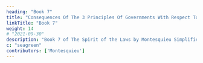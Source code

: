 ```yaml
---
heading: "Book 7"
title: "Consequences Of The 3 Principles Of Governments With Respect To Sumptuary Laws, Luxury and Women"
linkTitle: "Book 7"
weight: 14
# "2021-09-30"
description: "Book 7 of The Spirit of the Laws by Montesquieu Simplified in 17 chapters"
c: "seagreen"
contributors: ['Montesquieu']
---
```



